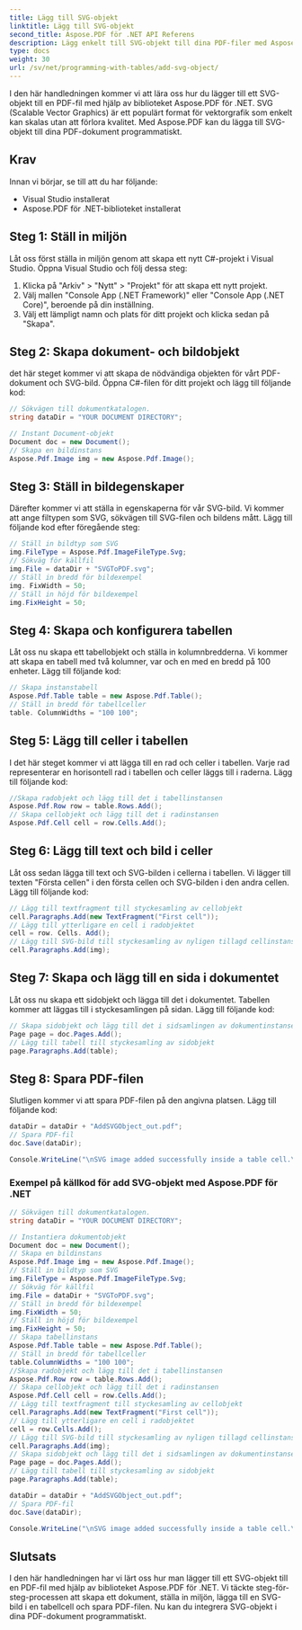 ```yaml
---
title: Lägg till SVG-objekt
linktitle: Lägg till SVG-objekt
second_title: Aspose.PDF för .NET API Referens
description: Lägg enkelt till SVG-objekt till dina PDF-filer med Aspose.PDF för .NET.
type: docs
weight: 30
url: /sv/net/programming-with-tables/add-svg-object/
---
```


I den här handledningen kommer vi att lära oss hur du lägger till ett SVG-objekt till en PDF-fil med hjälp av biblioteket Aspose.PDF för .NET. SVG (Scalable Vector Graphics) är ett populärt format för vektorgrafik som enkelt kan skalas utan att förlora kvalitet. Med Aspose.PDF kan du lägga till SVG-objekt till dina PDF-dokument programmatiskt.

## Krav

Innan vi börjar, se till att du har följande:

- Visual Studio installerat
- Aspose.PDF för .NET-biblioteket installerat

## Steg 1: Ställ in miljön

Låt oss först ställa in miljön genom att skapa ett nytt C#-projekt i Visual Studio. Öppna Visual Studio och följ dessa steg:

1. Klicka på "Arkiv" > "Nytt" > "Projekt" för att skapa ett nytt projekt.
2. Välj mallen "Console App (.NET Framework)" eller "Console App (.NET Core)", beroende på din inställning.
3. Välj ett lämpligt namn och plats för ditt projekt och klicka sedan på "Skapa".

## Steg 2: Skapa dokument- och bildobjekt

det här steget kommer vi att skapa de nödvändiga objekten för vårt PDF-dokument och SVG-bild. Öppna C#-filen för ditt projekt och lägg till följande kod:

```csharp
// Sökvägen till dokumentkatalogen.
string dataDir = "YOUR DOCUMENT DIRECTORY";

// Instant Document-objekt
Document doc = new Document();
// Skapa en bildinstans
Aspose.Pdf.Image img = new Aspose.Pdf.Image();
```

## Steg 3: Ställ in bildegenskaper

Därefter kommer vi att ställa in egenskaperna för vår SVG-bild. Vi kommer att ange filtypen som SVG, sökvägen till SVG-filen och bildens mått. Lägg till följande kod efter föregående steg:

```csharp
// Ställ in bildtyp som SVG
img.FileType = Aspose.Pdf.ImageFileType.Svg;
// Sökväg för källfil
img.File = dataDir + "SVGToPDF.svg";
// Ställ in bredd för bildexempel
img. FixWidth = 50;
// Ställ in höjd för bildexempel
img.FixHeight = 50;
```

## Steg 4: Skapa och konfigurera tabellen

Låt oss nu skapa ett tabellobjekt och ställa in kolumnbredderna. Vi kommer att skapa en tabell med två kolumner, var och en med en bredd på 100 enheter. Lägg till följande kod:

```csharp
// Skapa instanstabell
Aspose.Pdf.Table table = new Aspose.Pdf.Table();
// Ställ in bredd för tabellceller
table. ColumnWidths = "100 100";
```

## Steg 5: Lägg till celler i tabellen

I det här steget kommer vi att lägga till en rad och celler i tabellen. Varje rad representerar en horisontell rad i tabellen och celler läggs till i raderna. Lägg till följande kod:

```csharp
//Skapa radobjekt och lägg till det i tabellinstansen
Aspose.Pdf.Row row = table.Rows.Add();
// Skapa cellobjekt och lägg till det i radinstansen
Aspose.Pdf.Cell cell = row.Cells.Add();
```

## Steg 6: Lägg till text och bild i celler

Låt oss sedan lägga till text och SVG-bilden i cellerna i tabellen. Vi lägger till texten "Första cellen" i den första cellen och SVG-bilden i den andra cellen. Lägg till följande kod:

```csharp
// Lägg till textfragment till styckesamling av cellobjekt
cell.Paragraphs.Add(new TextFragment("First cell"));
// Lägg till ytterligare en cell i radobjektet
cell = row. Cells. Add();
// Lägg till SVG-bild till styckesamling av nyligen tillagd cellinstans
cell.Paragraphs.Add(img);
```

## Steg 7: Skapa och lägg till en sida i dokumentet

Låt oss nu skapa ett sidobjekt och lägga till det i dokumentet. Tabellen kommer att läggas till i styckesamlingen på sidan. Lägg till följande kod:

```csharp
// Skapa sidobjekt och lägg till det i sidsamlingen av dokumentinstansen
Page page = doc.Pages.Add();
// Lägg till tabell till styckesamling av sidobjekt
page.Paragraphs.Add(table);
```

## Steg 8: Spara PDF-filen

Slutligen kommer vi att spara PDF-filen på den angivna platsen. Lägg till följande kod:

```csharp
dataDir = dataDir + "AddSVGObject_out.pdf";
// Spara PDF-fil
doc.Save(dataDir);

Console.WriteLine("\nSVG image added successfully inside a table cell.\nFile saved at " + dataDir);
```

### Exempel på källkod för add SVG-objekt med Aspose.PDF för .NET

```csharp
// Sökvägen till dokumentkatalogen.
string dataDir = "YOUR DOCUMENT DIRECTORY";

// Instantiera dokumentobjekt
Document doc = new Document();
// Skapa en bildinstans
Aspose.Pdf.Image img = new Aspose.Pdf.Image();
// Ställ in bildtyp som SVG
img.FileType = Aspose.Pdf.ImageFileType.Svg;
// Sökväg för källfil
img.File = dataDir + "SVGToPDF.svg";
// Ställ in bredd för bildexempel
img.FixWidth = 50;
// Ställ in höjd för bildexempel
img.FixHeight = 50;
// Skapa tabellinstans
Aspose.Pdf.Table table = new Aspose.Pdf.Table();
// Ställ in bredd för tabellceller
table.ColumnWidths = "100 100";
//Skapa radobjekt och lägg till det i tabellinstansen
Aspose.Pdf.Row row = table.Rows.Add();
// Skapa cellobjekt och lägg till det i radinstansen
Aspose.Pdf.Cell cell = row.Cells.Add();
// Lägg till textfragment till styckesamling av cellobjekt
cell.Paragraphs.Add(new TextFragment("First cell"));
// Lägg till ytterligare en cell i radobjektet
cell = row.Cells.Add();
// Lägg till SVG-bild till styckesamling av nyligen tillagd cellinstans
cell.Paragraphs.Add(img);
// Skapa sidobjekt och lägg till det i sidsamlingen av dokumentinstansen
Page page = doc.Pages.Add();
// Lägg till tabell till styckesamling av sidobjekt
page.Paragraphs.Add(table);

dataDir = dataDir + "AddSVGObject_out.pdf";
// Spara PDF-fil
doc.Save(dataDir);

Console.WriteLine("\nSVG image added successfully inside a table cell.\nFile saved at " + dataDir);            
```

## Slutsats

I den här handledningen har vi lärt oss hur man lägger till ett SVG-objekt till en PDF-fil med hjälp av biblioteket Aspose.PDF för .NET. Vi täckte steg-för-steg-processen att skapa ett dokument, ställa in miljön, lägga till en SVG-bild i en tabellcell och spara PDF-filen. Nu kan du integrera SVG-objekt i dina PDF-dokument programmatiskt.